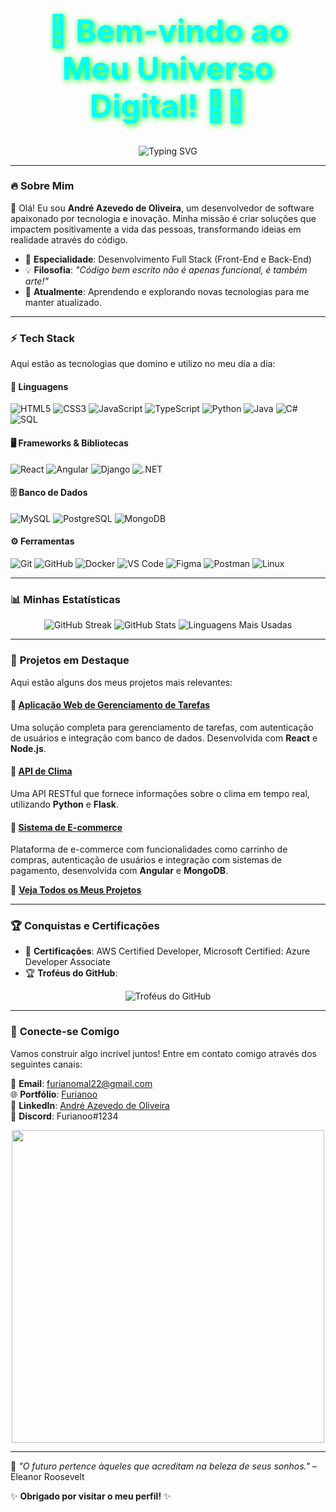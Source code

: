 <h1 align="center" style="color:#00FFFF; font-size:50px; text-shadow: 2px 2px 10px #00FF00;">🚀 Bem-vindo ao Meu Universo Digital! 👨‍💻</h1>
<p align="center">
  <img src="https://readme-typing-svg.herokuapp.com?color=00FFFF&size=30&center=true&vCenter=true&lines=Desenvolvedor+Full+Stack;Tech+Enthusiast;Inovando+com+Código" alt="Typing SVG"/>
</p>

---

### 🔥 **Sobre Mim**

👋 Olá! Eu sou **André Azevedo de Oliveira**, um desenvolvedor de software apaixonado por tecnologia e inovação. Minha missão é criar soluções que impactem positivamente a vida das pessoas, transformando ideias em realidade através do código.

- 🎯 **Especialidade**: Desenvolvimento Full Stack (Front-End e Back-End)
- 💡 **Filosofia**: *"Código bem escrito não é apenas funcional, é também arte!"*
- 🌱 **Atualmente**: Aprendendo e explorando novas tecnologias para me manter atualizado.

---

### ⚡ **Tech Stack**

Aqui estão as tecnologias que domino e utilizo no meu dia a dia:

#### 🚀 **Linguagens**
![HTML5](https://img.shields.io/badge/-HTML5-E34F26?style=flat&logo=html5&logoColor=white)
![CSS3](https://img.shields.io/badge/-CSS3-1572B6?style=flat&logo=css3&logoColor=white)
![JavaScript](https://img.shields.io/badge/-JavaScript-F7DF1E?style=flat&logo=javascript&logoColor=black)
![TypeScript](https://img.shields.io/badge/-TypeScript-3178C6?style=flat&logo=typescript&logoColor=white)
![Python](https://img.shields.io/badge/-Python-3776AB?style=flat&logo=python&logoColor=white)
![Java](https://img.shields.io/badge/-Java-007396?style=flat&logo=java&logoColor=white)
![C#](https://img.shields.io/badge/-C%23-239120?style=flat&logo=c-sharp&logoColor=white)
![SQL](https://img.shields.io/badge/-SQL-4479A1?style=flat&logo=mysql&logoColor=white)

#### 🖥️ **Frameworks & Bibliotecas**
![React](https://img.shields.io/badge/-React-61DAFB?style=flat&logo=react&logoColor=black)
![Angular](https://img.shields.io/badge/-Angular-DD0031?style=flat&logo=angular&logoColor=white)
![Django](https://img.shields.io/badge/-Django-092E20?style=flat&logo=django&logoColor=white)
![.NET](https://img.shields.io/badge/-.NET-512BD4?style=flat&logo=dotnet&logoColor=white)

#### 🗄️ **Banco de Dados**
![MySQL](https://img.shields.io/badge/-MySQL-4479A1?style=flat&logo=mysql&logoColor=white)
![PostgreSQL](https://img.shields.io/badge/-PostgreSQL-336791?style=flat&logo=postgresql&logoColor=white)
![MongoDB](https://img.shields.io/badge/-MongoDB-47A248?style=flat&logo=mongodb&logoColor=white)

#### ⚙️ **Ferramentas**
![Git](https://img.shields.io/badge/-Git-F05032?style=flat&logo=git&logoColor=white)
![GitHub](https://img.shields.io/badge/-GitHub-181717?style=flat&logo=github&logoColor=white)
![Docker](https://img.shields.io/badge/-Docker-2496ED?style=flat&logo=docker&logoColor=white)
![VS Code](https://img.shields.io/badge/-VS%20Code-007ACC?style=flat&logo=visual-studio-code&logoColor=white)
![Figma](https://img.shields.io/badge/-Figma-F24E1E?style=flat&logo=figma&logoColor=white)
![Postman](https://img.shields.io/badge/-Postman-FF6C37?style=flat&logo=postman&logoColor=white)
![Linux](https://img.shields.io/badge/-Linux-FCC624?style=flat&logo=linux&logoColor=black)

---

### 📊 **Minhas Estatísticas**

<div align="center">  
  <img src="https://github-readme-streak-stats.herokuapp.com/?user=Furianoo&theme=neon-palenight" alt="GitHub Streak"/>  
  <img src="https://github-readme-stats.vercel.app/api?username=Furianoo&show_icons=true&theme=neon-palenight" alt="GitHub Stats"/>  
  <img src="https://github-readme-stats.vercel.app/api/top-langs/?username=Furianoo&layout=compact&theme=neon-palenight" alt="Linguagens Mais Usadas"/>  
</div>

---

### 🚀 **Projetos em Destaque**

Aqui estão alguns dos meus projetos mais relevantes:

#### 🔹 **[Aplicação Web de Gerenciamento de Tarefas](https://github.com/Furianoo/projeto1)**
Uma solução completa para gerenciamento de tarefas, com autenticação de usuários e integração com banco de dados. Desenvolvida com **React** e **Node.js**.

#### 🔹 **[API de Clima](https://github.com/Furianoo/projeto2)**
Uma API RESTful que fornece informações sobre o clima em tempo real, utilizando **Python** e **Flask**.

#### 🔹 **[Sistema de E-commerce](https://github.com/Furianoo/projeto3)**
Plataforma de e-commerce com funcionalidades como carrinho de compras, autenticação de usuários e integração com sistemas de pagamento, desenvolvida com **Angular** e **MongoDB**.

📂 **[Veja Todos os Meus Projetos](https://github.com/Furianoo?tab=repositories)**

---

### 🏆 **Conquistas e Certificações**

- 🏅 **Certificações**: AWS Certified Developer, Microsoft Certified: Azure Developer Associate
- 🏆 **Troféus do GitHub**:

<p align="center">  
  <img src="https://github-profile-trophy.vercel.app/?username=Furianoo&theme=matrix&no-bg=true&margin-w=15&margin-h=15" alt="Troféus do GitHub"/>  
</p>

---

### 🔗 **Conecte-se Comigo**

Vamos construir algo incrível juntos! Entre em contato comigo através dos seguintes canais:

📧 **Email**: [furianomal22@gmail.com](mailto:furianomal22@gmail.com)  
🌐 **Portfólio**: [Furianoo](https://www.seuportfolio.com)  
🔗 **LinkedIn**: [André Azevedo de Oliveira](https://www.linkedin.com/in/andré-azevedo-de-oliveira-09032424a)  
💬 **Discord**: Furianoo#1234

<p align="center">  
  <img src="https://media.giphy.com/media/qgQUggAC3Pfv687qPC/giphy.gif" width="500" />  
</p>  

---

🚀 *"O futuro pertence àqueles que acreditam na beleza de seus sonhos."* – Eleanor Roosevelt

✨ **Obrigado por visitar o meu perfil!** ✨